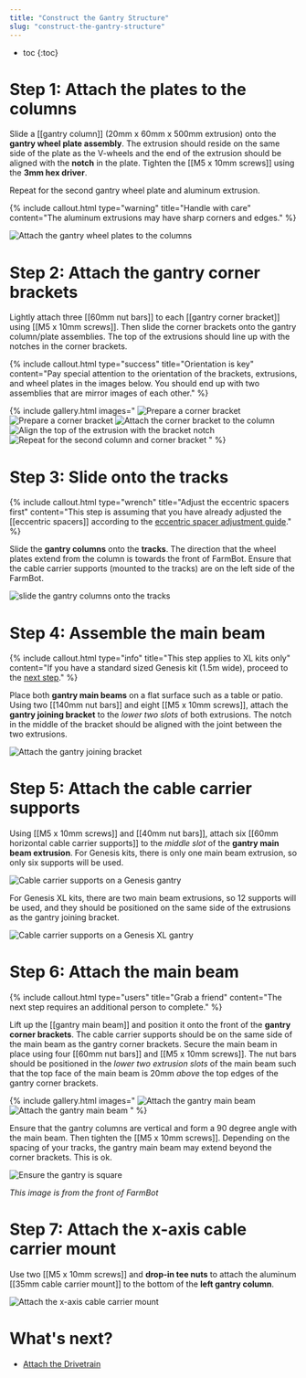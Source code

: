 ```yaml
---
title: "Construct the Gantry Structure"
slug: "construct-the-gantry-structure"
---
```


* toc
{:toc}


# Step 1: Attach the plates to the columns

Slide a [[gantry column]] (20mm x 60mm x 500mm extrusion) onto the **gantry wheel plate assembly**. The extrusion should reside on the same side of the plate as the V-wheels and the end of the extrusion should be aligned with the **notch** in the plate. Tighten the [[M5 x 10mm screws]] using the **3mm hex driver**.

Repeat for the second gantry wheel plate and aluminum extrusion.

{%
include callout.html
type="warning"
title="Handle with care"
content="The aluminum extrusions may have sharp corners and edges."
%}

![Attach the gantry wheel plates to the columns](_images/Gantry_Wheel_Plates_1.jpg)

# Step 2: Attach the gantry corner brackets

Lightly attach three [[60mm nut bars]] to each [[gantry corner bracket]] using [[M5 x 10mm screws]]. Then slide the corner brackets onto the gantry column/plate assemblies. The top of the extrusions should line up with the notches in the corner brackets.

{%
include callout.html
type="success"
title="Orientation is key"
content="Pay special attention to the orientation of the brackets, extrusions, and wheel plates in the images below. You should end up with two assemblies that are mirror images of each other."
%}

{% include gallery.html images="
![Prepare a corner bracket](_images/corner_bracket_with_column_screws.png)
![Prepare a corner bracket](_images/corner_bracket_with_column_screws_reverse.png)
![Attach the corner bracket to the column](_images/corner_bracket_attached_to_column.png)
![Align the top of the extrusion with the bracket notch](_images/bracket_notch_aligned_with_extrusion_top.png)
![Repeat for the second column and corner bracket](_images/both_columns.png)
" %}

# Step 3: Slide onto the tracks

{%
include callout.html
type="wrench"
title="Adjust the eccentric spacers first"
content="This step is assuming that you have already adjusted the [[eccentric spacers]] according to the [eccentric spacer adjustment guide](../../extras/reference/eccentric-spacer-adjustment.md)."
%}

Slide the **gantry columns** onto the **tracks**. The direction that the wheel plates extend from the column is towards the front of FarmBot. Ensure that the cable carrier supports (mounted to the tracks) are on the left side of the FarmBot.

![slide the gantry columns onto the tracks](_images/slide_the_gantry_columns_onto_the_tracks.png)

# Step 4: Assemble the main beam

{%
include callout.html
type="info"
title="This step applies to XL kits only"
content="If you have a standard sized Genesis kit (1.5m wide), proceed to the [next step](#step-5-attach-the-cable-carrier-supports)."
%}

Place both **gantry main beams** on a flat surface such as a table or patio. Using two [[140mm nut bars]] and eight [[M5 x 10mm screws]], attach the **gantry joining bracket** to the *lower two slots* of both extrusions. The notch in the middle of the bracket should be aligned with the joint between the two extrusions.

![Attach the gantry joining bracket](_images/attach_the_gantry_joining_bracket.png)

# Step 5: Attach the cable carrier supports

Using [[M5 x 10mm screws]] and [[40mm nut bars]], attach six [[60mm horizontal cable carrier supports]] to the *middle slot* of the **gantry main beam extrusion**. For Genesis kits, there is only one main beam extrusion, so only six supports will be used.

![Cable carrier supports on a Genesis gantry](_images/cable_carrier_supports_on_a_genesis_gantry.png)

For Genesis <span class="fb-xl-sticker">XL</span> kits, there are two main beam extrusions, so 12 supports will be used, and they should be positioned on the same side of the extrusions as the gantry joining bracket.

![Cable carrier supports on a Genesis XL gantry](_images/cable_carrier_supports_on_a_genesis_xl_gantry.png)

# Step 6: Attach the main beam

{%
include callout.html
type="users"
title="Grab a friend"
content="The next step requires an additional person to complete."
%}

Lift up the [[gantry main beam]] and position it onto the front of the **gantry corner brackets**. The cable carrier supports should be on the same side of the main beam as the gantry corner brackets. Secure the main beam in place using four [[60mm nut bars]] and [[M5 x 10mm screws]]. The nut bars should be positioned in the *lower two extrusion slots* of the main beam such that the top face of the main beam is 20mm *above* the top edges of the gantry corner brackets.

{% include gallery.html images="
![Attach the gantry main beam](_images/attach_the_gantry_main_beam_1.png)
![Attach the gantry main beam](_images/attach_the_gantry_main_beam_2.png)
" %}

Ensure that the gantry columns are vertical and form a 90 degree angle with the main beam. Then tighten the [[M5 x 10mm screws]]. Depending on the spacing of your tracks, the gantry main beam may extend beyond the corner brackets. This is ok.

![Ensure the gantry is square](_images/ensure_the_gantry_is_square.png)

_This image is from the front of FarmBot_

# Step 7:  Attach the x-axis cable carrier mount

Use two [[M5 x 10mm screws]] and **drop-in tee nuts** to attach the aluminum [[35mm cable carrier mount]] to the bottom of the **left gantry column**.

![Attach the x-axis cable carrier mount](_images/attach_the_x-axis_cable_carrier_mount.png)

# What's next?

 * [Attach the Drivetrain](attach-the-drivetrain.md)
